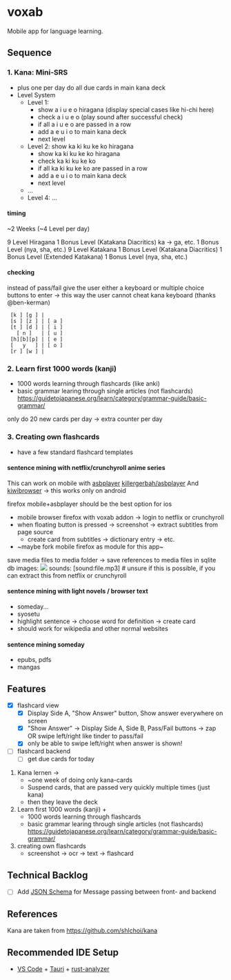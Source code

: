 # voxab

Mobile app for language learning.

## Sequence

### 1. Kana: Mini-SRS
- plus one per day do all due cards in main kana deck
- Level System
   - Level 1: 
      - show a i u e o hiragana (display special cases like hi-chi here)
      - check a i u e o (play sound after successful check)
      - if all a i u e o are passed in a row 
      - add a e u i o to main kana deck
      - next level
   - Level 2: show ka ki ku ke ko hiragana
      - show ka ki ku ke ko hiragana
      - check ka ki ku ke ko
      - if all ka ki ku ke ko are passed in a row 
      - add a e u i o to main kana deck
      - next level
   - ...
   - Level 4: ...

#### timing

~2 Weeks (~4 Level per day)

9 Level Hiragana
1 Bonus Level (Katakana Diacritics) ka -> ga, etc.
1 Bonus Level (nya, sha, etc.)
9 Level Katakana
1 Bonus Level (Katakana Diacritics)
1 Bonus Level (Extended Katakana)
1 Bonus Level (nya, sha, etc.)

#### checking

instead of pass/fail give the user either a keyboard or multiple choice buttons to enter
-> this way the user cannot cheat
kana keyboard (thanks @ben-kerman)
```
 [k ] [g ] |
 [s ] [z ] | [ a ]
 [t ] [d ] | [ i ]
   [ n ]   | [ u ]
 [h][b][p] | [ e ]
 [   y   ] | [ o ]
 [r ] [w ] |
```

### 2. Learn first 1000 words (kanji)

- 1000 words learning through flashcards (like anki)
- basic grammar learing through single articles (not flashcards) https://guidetojapanese.org/learn/category/grammar-guide/basic-grammar/

only do 20 new cards per day -> extra counter per day

### 3. Creating own flashcards

- have a few standard flashcard templates

#### sentence mining with netflix/crunchyroll anime series

This can work on mobile with [asbplayer](https://chromewebstore.google.com/detail/asbplayer-language-learni/hkledmpjpaehamkiehglnbelcpdflcab) [killergerbah/asbplayer](https://github.com/killergerbah/asbplayer)
And [kiwibrowser](https://play.google.com/store/apps/details?id=com.kiwibrowser.browser&hl=en)
-> this works only on android

firefox mobile+asbplayer  should be the best option for ios

- mobile browser firefox with voxab addon -> login to netflix or crunchyroll
- when floating button is pressed -> screenshot -> extract subtitles from page source 
  - create card from subtitles -> dictionary entry -> etc.
- ~maybe fork mobile firefox as module for this app~

save media files to media folder
-> save references to media files in sqlite db
images: <img src="file.jpg">
sounds: [sound:file.mp3] # unsure if this is possible, if you can extract this from netflix or crunchyroll

#### sentence mining with light novels / browser text

- someday...
- syosetu
- highlight sentence -> choose word for definition -> create card
- should work for wikipedia and other normal websites

#### sentence mining someday

- epubs, pdfs
- mangas

## Features

- [x] flashcard view
  - [x] Display Side A, "Show Answer" button, Show answer everywhere on screen
  - [x] "Show Answer" -> Display Side A, Side B, Pass/Fail buttons -> zap OR swipe left/right like tinder to pass/fail
  - [x] only be able to swipe left/right when answer is shown!
- [ ] flashcard backend
  - [ ] get due cards for today

1. Kana lernen ->
   - ~one week of doing only kana-cards
   - Suspend cards, that are passed very quickly multiple times (just kana)
   - then they leave the deck
2. Learn first 1000 words (kanji) +
   - 1000 words learning through flashcards
   - basic grammar learing through single articles (not flashcards) https://guidetojapanese.org/learn/category/grammar-guide/basic-grammar/
3. creating own flashcards
   - screenshot -> ocr -> text -> flashcard

## Technical Backlog

- [ ] Add [JSON Schema](https://json-schema.org/) for Message passing between front- and backend

## References

Kana are taken from https://github.com/shlchoi/kana

## Recommended IDE Setup

- [VS Code](https://code.visualstudio.com/) + [Tauri](https://marketplace.visualstudio.com/items?itemName=tauri-apps.tauri-vscode) + [rust-analyzer](https://marketplace.visualstudio.com/items?itemName=rust-lang.rust-analyzer)
